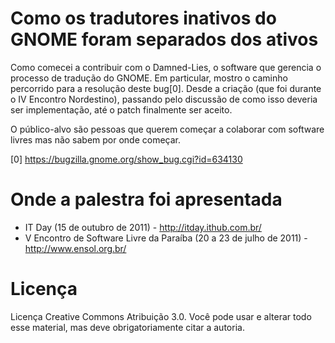 # Como os tradutores inativos do GNOME foram separados dos ativos

Como comecei a contribuir com o Damned-Lies, o software que gerencia o processo de tradução do GNOME. Em particular, mostro o caminho percorrido para a resolução deste bug[0]. Desde a criação (que foi durante o IV Encontro Nordestino), passando pelo discussão de como isso deveria ser implementação, até o patch finalmente ser aceito.

O público-alvo são pessoas que querem começar a colaborar com software livres mas não sabem por onde começar.

[0] https://bugzilla.gnome.org/show_bug.cgi?id=634130

# Onde a palestra foi apresentada

* IT Day (15 de outubro de 2011) - http://itday.ithub.com.br/
* V Encontro de Software Livre da Paraíba (20 a 23 de julho de 2011) - http://www.ensol.org.br/

# Licença

Licença Creative Commons Atribuição 3.0.
Você pode usar e alterar todo esse material, mas deve obrigatoriamente citar a autoria.
